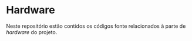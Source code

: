 # Hardware

Neste repositório estão contidos os códigos fonte relacionados à parte de *hardware* do projeto.